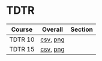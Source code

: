 # TDTR

| Course | Overall | Section |
| ------ | ------- | ------- |
| TDTR 10 | [csv](https://github.com/UCSD-Historical-Enrollment-Data/2024Spring/blob/main/overall/TDTR%2010.csv), [png](https://raw.githubusercontent.com/UCSD-Historical-Enrollment-Data/2024Spring/main/plot_overall/TDTR%2010.png) |  |
| TDTR 15 | [csv](https://github.com/UCSD-Historical-Enrollment-Data/2024Spring/blob/main/overall/TDTR%2015.csv), [png](https://raw.githubusercontent.com/UCSD-Historical-Enrollment-Data/2024Spring/main/plot_overall/TDTR%2015.png) |  |
